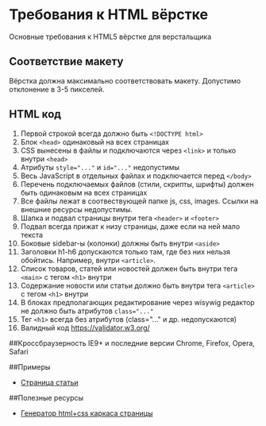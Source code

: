 # Требования к HTML вёрстке
Основные требования к HTML5 вёрстке для верстальщика

## Соответствие макету
Вёрстка должна максимально соответствовать макету. Допустимо отклонение в 3-5 пикселей.

## HTML код
1. Первой строкой всегда должно быть `<!DOCTYPE html>`
2. Блок `<head>` одинаковый на всех страницах
3. CSS вынесены в файлы и подключаются через `<link>` и только внутри `<head>`
4. Атрибуты `style="..."` и `id="..."` недопустимы
5. Весь JavaScript в отдельных файлах и подключается перед `</body>`
6. Перечень подключаемых файлов (стили, скрипты, шрифты) должен быть одинаковым на всех страницах
7. Все файлы лежат в соотвествующей папке js, css, images. Ссылки на внешние ресурсы недопустимы.
8. Шапка и подвал страницы внутри тега `<header>` и `<footer>`
9. Подвал всегда прижат к низу страницы, даже если на ней мало текста
10. Боковые sidebar-ы (колонки) должны быть внутри `<aside>`
11. Заголовки h1-h6 допускаются только там, где без них нельзя обойтись. Например, внутри `<article>`.
12. Список товаров, статей или новостей должен быть внутри тега `<main>` с тегом `<h1>` внутри
13. Содержание новости или статьи должно быть внутри тега `<article>` с тегом `<h1>` внутри
14. В блоках предполагающих редактирование через wisywig редактор не должно быть атрибутов `class="..."`
15. Тег `<h1>` всегда без атрибутов (class="..." и др. недопускаются)
16. Валидный код https://validator.w3.org/

##Кроссбраузерность
IE9+ и последние версии Chrome, Firefox, Opera, Safari

##Примеры
* [Страница статьи](https://github.com/RubtsovAV/requirements-for-html-page-proofs/blob/master/examples/article.html)

##Полезные ресурсы
* [Генератор html+css каркаса страницы](http://csstemplater.com/)

